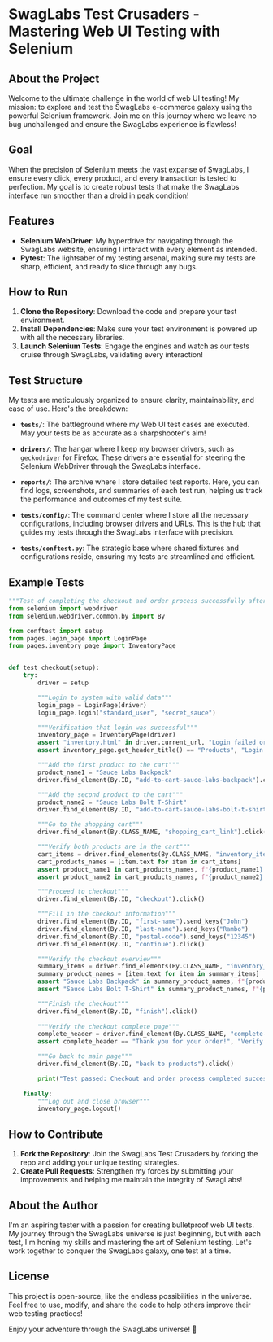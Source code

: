 # SwagLabs Test Crusaders - Mastering Web UI Testing with Selenium

## About the Project

Welcome to the ultimate challenge in the world of web UI testing! My mission: to explore and test the SwagLabs e-commerce galaxy using the powerful Selenium framework. Join me on this journey where we leave no bug unchallenged and ensure the SwagLabs experience is flawless!

## Goal

When the precision of Selenium meets the vast expanse of SwagLabs, I ensure every click, every product, and every transaction is tested to perfection. My goal is to create robust tests that make the SwagLabs interface run smoother than a droid in peak condition!

## Features

- **Selenium WebDriver**: My hyperdrive for navigating through the SwagLabs website, ensuring I interact with every element as intended.
- **Pytest**: The lightsaber of my testing arsenal, making sure my tests are sharp, efficient, and ready to slice through any bugs.

## How to Run

1. **Clone the Repository**: Download the code and prepare your test environment.
2. **Install Dependencies**: Make sure your test environment is powered up with all the necessary libraries.
3. **Launch Selenium Tests**: Engage the engines and watch as our tests cruise through SwagLabs, validating every interaction!

## Test Structure

My tests are meticulously organized to ensure clarity, maintainability, and ease of use. Here's the breakdown:

- **`tests/`**: The battleground where my Web UI test cases are executed. May your tests be as accurate as a sharpshooter's aim!

- **`drivers/`**: The hangar where I keep my browser drivers, such as `geckodriver` for Firefox. These drivers are essential for steering the Selenium WebDriver through the SwagLabs interface.

- **`reports/`**: The archive where I store detailed test reports. Here, you can find logs, screenshots, and summaries of each test run, helping us track the performance and outcomes of my test suite. 

- **`tests/config/`**: The command center where I store all the necessary configurations, including browser drivers and URLs. This is the hub that guides my tests through the SwagLabs interface with precision.

- **`tests/conftest.py`**: The strategic base where shared fixtures and configurations reside, ensuring my tests are streamlined and efficient.

## Example Tests

```python
"""Test of completing the checkout and order process successfully after login to system with valid data"""
from selenium import webdriver
from selenium.webdriver.common.by import By

from conftest import setup
from pages.login_page import LoginPage
from pages.inventory_page import InventoryPage


def test_checkout(setup):
    try:
        driver = setup

        """Login to system with valid data"""
        login_page = LoginPage(driver)
        login_page.login("standard_user", "secret_sauce")

        """Verification that login was successful"""
        inventory_page = InventoryPage(driver)
        assert "inventory.html" in driver.current_url, "Login failed or incorrect page loaded"
        assert inventory_page.get_header_title() == "Products", "Login successful but incorrect page title"

        """Add the first product to the cart"""
        product_name1 = "Sauce Labs Backpack"
        driver.find_element(By.ID, "add-to-cart-sauce-labs-backpack").click()

        """Add the second product to the cart"""
        product_name2 = "Sauce Labs Bolt T-Shirt"
        driver.find_element(By.ID, "add-to-cart-sauce-labs-bolt-t-shirt").click()

        """Go to the shopping cart"""
        driver.find_element(By.CLASS_NAME, "shopping_cart_link").click()

        """Verify both products are in the cart"""
        cart_items = driver.find_elements(By.CLASS_NAME, "inventory_item_name")
        cart_products_names = [item.text for item in cart_items]
        assert product_name1 in cart_products_names, f"{product_name1} not found in the cart"
        assert product_name2 in cart_products_names, f"{product_name2} not found in the cart"

        """Proceed to checkout"""
        driver.find_element(By.ID, "checkout").click()

        """Fill in the checkout information"""
        driver.find_element(By.ID, "first-name").send_keys("John")
        driver.find_element(By.ID, "last-name").send_keys("Rambo")
        driver.find_element(By.ID, "postal-code").send_keys("12345")
        driver.find_element(By.ID, "continue").click()

        """Verify the checkout overview"""
        summary_items = driver.find_elements(By.CLASS_NAME, "inventory_item_name")
        summary_product_names = [item.text for item in summary_items]
        assert "Sauce Labs Backpack" in summary_product_names, f"{product_name1} not found in the checkout overview"
        assert "Sauce Labs Bolt T-Shirt" in summary_product_names, f"{product_name2} not found in the checkout overview"

        """Finish the checkout"""
        driver.find_element(By.ID, "finish").click()
    
        """Verify the checkout complete page"""
        complete_header = driver.find_element(By.CLASS_NAME, "complete-header").text
        assert complete_header == "Thank you for your order!", "Verify that the confirmation message after checkout is correct"

        """Go back to main page"""
        driver.find_element(By.ID, "back-to-products").click()

        print("Test passed: Checkout and order process completed successfully.")
    
    finally:
        """Log out and close browser"""
        inventory_page.logout()
```

## How to Contribute

1. **Fork the Repository**: Join the SwagLabs Test Crusaders by forking the repo and adding your unique testing strategies.
2. **Create Pull Requests**: Strengthen my forces by submitting your improvements and helping me maintain the integrity of SwagLabs!

## About the Author

I'm an aspiring tester with a passion for creating bulletproof web UI tests. My journey through the SwagLabs universe is just beginning, but with each test, I'm honing my skills and mastering the art of Selenium testing. Let's work together to conquer the SwagLabs galaxy, one test at a time.

## License

This project is open-source, like the endless possibilities in the universe. Feel free to use, modify, and share the code to help others improve their web testing practices!

Enjoy your adventure through the SwagLabs universe! 🚀
